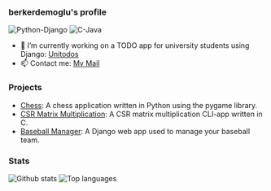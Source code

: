 ### berkerdemoglu's profile
![Python-Django](https://img.shields.io/badge/Python-Django-blue)
![C-Java](https://img.shields.io/badge/C-Java-blue)

- 🔭 I’m currently working on a TODO app for university students using Django: [Unitodos](https://github.com/berkerdemoglu/unitodos)
- 📫 Contact me: [My Mail](mailto:berk.erdemoglu@tum.de)

### Projects
- [Chess](https://github.com/berkerdemoglu/Chess): A chess application written in Python using the pygame library.
- [CSR Matrix Multiplication](https://github.com/berkerdemoglu/gra_project): A CSR matrix multiplication CLI-app written in C.
- [Baseball Manager](https://github.com/berkerdemoglu/baseball_manager): A Django web app used to manage your baseball team.

### Stats
![Github stats](https://github-readme-stats.vercel.app/api?username=berkerdemoglu&theme=dark&show_icons=true&count_private=true)
![Top languages](https://github-readme-stats.vercel.app/api/top-langs/?username=berkerdemoglu)
